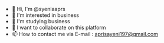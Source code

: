 - 👋 Hi, I'm @syeniaaprs
- 👀 I'm interested in business
- 🌱 I'm studying business
- 💞️ I want to collaborate on this platform
- 📫 How to contact me via E-mail : aprisayeni197@gmail.com

<!---
syeniaaprs/syeniaaprs is a special ✨ repository ✨ because `README.md` (this file) appears in your GitHub profile.
You can click the Preview link to see your changes.
--->

